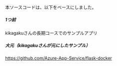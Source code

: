 本ソースコードは、以下をベースにしました。

##### 1つ前
kikagakuさんの長期コースでのサンプルアプリ

##### 大元（kikagakuさんが元にしたサンプル）
https://github.com/Azure-App-Service/flask-docker
